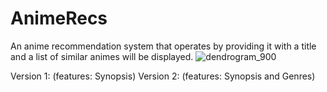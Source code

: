 # AnimeRecs
An anime recommendation system that operates by providing it with a title and a list of similar animes will be displayed.
![dendrogram_900](https://github.com/emircodes/AnimeRecs/assets/151061600/5e8427b3-af09-4350-8957-76d8e2e133bd)


Version 1: (features: Synopsis)
Version 2: (features: Synopsis and Genres)
